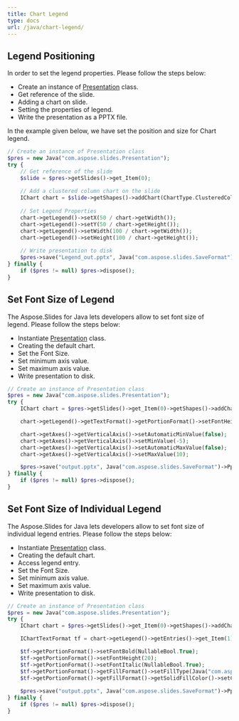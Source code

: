 ```yaml
---
title: Chart Legend
type: docs
url: /java/chart-legend/
---
```


## **Legend Positioning**
In order to set the legend properties. Please follow the steps below:

- Create an instance of [Presentation](https://apireference.aspose.com/slides/java/com.aspose.slides/Presentation) class.
- Get reference of the slide.
- Adding a chart on slide.
- Setting the properties of legend.
- Write the presentation as a PPTX file.

In the example given below, we have set the position and size for Chart legend.

```php
// Create an instance of Presentation class
$pres = new Java("com.aspose.slides.Presentation");
try {
    // Get reference of the slide
    $slide = $pres->getSlides()->get_Item(0);
    
    // Add a clustered column chart on the slide
    IChart chart = $slide->getShapes()->addChart(ChartType.ClusteredColumn, 50, 50, 500, 500);
    
    // Set Legend Properties
    chart->getLegend()->setX(50 / chart->getWidth());
    chart->getLegend()->setY(50 / chart->getHeight());
    chart->getLegend()->setWidth(100 / chart->getWidth());
    chart->getLegend()->setHeight(100 / chart->getHeight());
    
    // Write presentation to disk
    $pres->save("Legend_out.pptx", Java("com.aspose.slides.SaveFormat")->Pptx);
} finally {
    if ($pres != null) $pres->dispose();
}
```

## **Set Font Size of Legend**
The Aspose.Slides for Java lets developers allow to set font size of legend. Please follow the steps below: 

- Instantiate [Presentation](https://apireference.aspose.com/slides/java/com.aspose.slides/Presentation) class.
- Creating the default chart.
- Set the Font Size.
- Set minimum axis value.
- Set maximum axis value.
- Write presentation to disk.

```php
// Create an instance of Presentation class
$pres = new Java("com.aspose.slides.Presentation");
try {
    IChart chart = $pres->getSlides()->get_Item(0)->getShapes()->addChart(ChartType.ClusteredColumn, 50, 50, 600, 400);

    chart->getLegend()->getTextFormat()->getPortionFormat()->setFontHeight(20);

    chart->getAxes()->getVerticalAxis()->setAutomaticMinValue(false);
    chart->getAxes()->getVerticalAxis()->setMinValue(-5);
    chart->getAxes()->getVerticalAxis()->setAutomaticMaxValue(false);
    chart->getAxes()->getVerticalAxis()->setMaxValue(10);

    $pres->save("output.pptx", Java("com.aspose.slides.SaveFormat")->Pptx);
} finally {
    if ($pres != null) $pres->dispose();
}
```

## **Set Font Size of Individual Legend**
The Aspose.Slides for Java lets developers allow to set font size of individual legend entries. Please follow the steps below: 

- Instantiate [Presentation](https://apireference.aspose.com/slides/java/com.aspose.slides/Presentation) class.
- Creating the default chart.
- Access legend entry.
- Set the Font Size.
- Set minimum axis value.
- Set maximum axis value.
- Write presentation to disk.

```php
// Create an instance of Presentation class
$pres = new Java("com.aspose.slides.Presentation");
try {
    IChart chart = $pres->getSlides()->get_Item(0)->getShapes()->addChart(ChartType.ClusteredColumn, 50, 50, 600, 400);

    IChartTextFormat tf = chart->getLegend()->getEntries()->get_Item(1)->getTextFormat();

    $tf->getPortionFormat()->setFontBold(NullableBool.True);
    $tf->getPortionFormat()->setFontHeight(20);
    $tf->getPortionFormat()->setFontItalic(NullableBool.True);
    $tf->getPortionFormat()->getFillFormat()->setFillType(Java("com.aspose.slides.FillType")->Solid);
    $tf->getPortionFormat()->getFillFormat()->getSolidFillColor()->setColorJava("java.awt.Color")->BLUE);
    
    $pres->save("output.pptx", Java("com.aspose.slides.SaveFormat")->Pptx);
} finally {
    if ($pres != null) $pres->dispose();
}
```

